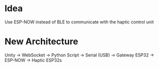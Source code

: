 

# Idea
Use ESP-NOW instead of BLE to communicate with the haptic control unit 


# New Architecture
Unity -> WebSocket -> Python Script -> Serial (USB) -> Gateway ESP32 -> ESP-NOW -> Haptic ESP32s